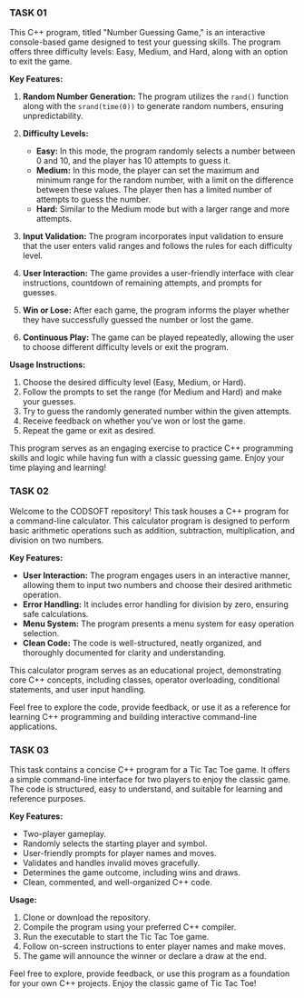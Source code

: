 <h3>TASK 01</h3>
<P>This C++ program, titled "Number Guessing Game," is an interactive console-based game designed to test your guessing skills. The program offers three difficulty levels: Easy, Medium, and Hard, along with an option to exit the game.

**Key Features:**

1. **Random Number Generation:** The program utilizes the `rand()` function along with the `srand(time(0))` to generate random numbers, ensuring unpredictability.

2. **Difficulty Levels:**
   - **Easy:** In this mode, the program randomly selects a number between 0 and 10, and the player has 10 attempts to guess it.
   - **Medium:** In this mode, the player can set the maximum and minimum range for the random number, with a limit on the difference between these values. The player then has a limited number of attempts to guess the number.
   - **Hard:** Similar to the Medium mode but with a larger range and more attempts.

3. **Input Validation:** The program incorporates input validation to ensure that the user enters valid ranges and follows the rules for each difficulty level.

4. **User Interaction:** The game provides a user-friendly interface with clear instructions, countdown of remaining attempts, and prompts for guesses.

5. **Win or Lose:** After each game, the program informs the player whether they have successfully guessed the number or lost the game.

6. **Continuous Play:** The game can be played repeatedly, allowing the user to choose different difficulty levels or exit the program.

**Usage Instructions:**

1. Choose the desired difficulty level (Easy, Medium, or Hard).
2. Follow the prompts to set the range (for Medium and Hard) and make your guesses.
3. Try to guess the randomly generated number within the given attempts.
4. Receive feedback on whether you've won or lost the game.
5. Repeat the game or exit as desired.

This program serves as an engaging exercise to practice C++ programming skills and logic while having fun with a classic guessing game. Enjoy your time playing and learning!
</P>
<h3>TASK 02</h3>
<P>Welcome to the CODSOFT repository! This task houses a C++ program for a command-line calculator. This calculator program is designed to perform basic arithmetic operations such as addition, subtraction, multiplication, and division on two numbers.

**Key Features:**
- **User Interaction:** The program engages users in an interactive manner, allowing them to input two numbers and choose their desired arithmetic operation.
- **Error Handling:** It includes error handling for division by zero, ensuring safe calculations.
- **Menu System:** The program presents a menu system for easy operation selection.
- **Clean Code:** The code is well-structured, neatly organized, and thoroughly documented for clarity and understanding.

This calculator program serves as an educational project, demonstrating core C++ concepts, including classes, operator overloading, conditional statements, and user input handling.

Feel free to explore the code, provide feedback, or use it as a reference for learning C++ programming and building interactive command-line applications.
</P>

<h3>TASK 03</h3>
<P>This task contains a concise C++ program for a Tic Tac Toe game. It offers a simple command-line interface for two players to enjoy the classic game. The code is structured, easy to understand, and suitable for learning and reference purposes.

**Key Features:**
- Two-player gameplay.
- Randomly selects the starting player and symbol.
- User-friendly prompts for player names and moves.
- Validates and handles invalid moves gracefully.
- Determines the game outcome, including wins and draws.
- Clean, commented, and well-organized C++ code.

**Usage:**
1. Clone or download the repository.
2. Compile the program using your preferred C++ compiler.
3. Run the executable to start the Tic Tac Toe game.
4. Follow on-screen instructions to enter player names and make moves.
5. The game will announce the winner or declare a draw at the end.

Feel free to explore, provide feedback, or use this program as a foundation for your own C++ projects. Enjoy the classic game of Tic Tac Toe!
</P>

